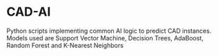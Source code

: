# CAD-AI
Python scripts implementing common AI logic to predict CAD instances. Models used are Support Vector Machine, Decision Trees, AdaBoost, Random Forest and K-Nearest Neighbors
